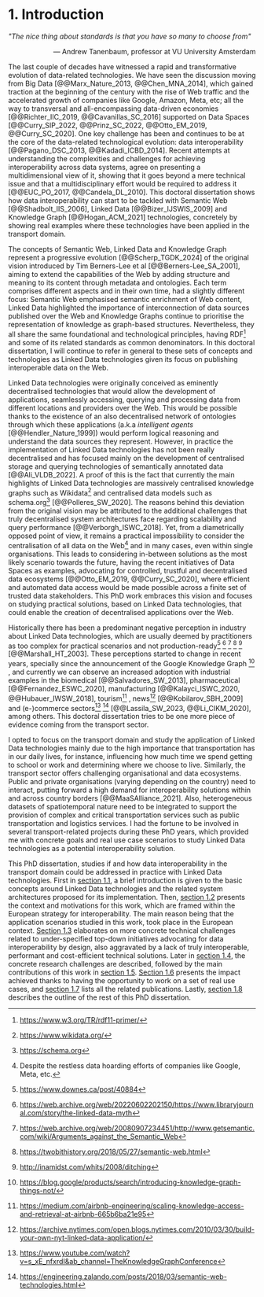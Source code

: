 # 1. Introduction

*"The nice thing about standards is that you have so many to choose from"*
<div style="text-align: right">— Andrew Tanenbaum, professor at VU University Amsterdam</div>

The last couple of decades have witnessed a rapid and transformative evolution of data-related technologies. We have seen the discussion moving from Big Data [@@Marx_Nature_2013, @@Chen_MNA_2014], which gained traction at the beginning of the century with the rise of Web traffic and the accelerated growth of companies like Google, Amazon, Meta, etc; all the way to transversal and all-encompassing data-driven economies [@@Richter_IIC_2019, @@Cavanillas_SC_2016] supported on Data Spaces [@@Curry_SIP_2022, @@Prinz_SC_2022, @@Otto_EM_2019, @@Curry_SC_2020]. One key challenge has been and continues to be at the core of the data-related technological evolution: data interoperability [@@Pagano_DSC_2013, @@Kadadi_ICBD_2014]. Recent attempts at understanding the complexities and challenges for achieving interoperability across data systems, agree on presenting a multidimensional view of it, showing that it goes beyond a mere technical issue and that a multidisciplinary effort would be required to address it [@@EUC_PO_2017, @@Candela_DL_2010]. This doctoral dissertation shows how data interoperability can start to be tackled with Semantic Web [@@Shadbolt_IIS_2006], Linked Data [@@Bizer_IJSWIS_2009] and Knowledge Graph [@@Hogan_ACM_2021] technologies, concretely by showing real examples where these technologies have been applied in the transport domain.

The concepts of Semantic Web, Linked Data and Knowledge Graph represent a progressive evolution [@@Scherp_TGDK_2024] of the original vision introduced by Tim Berners-Lee et al [@@Berners-Lee_SA_2001], aiming to extend the capabilities of the Web by adding structure and meaning to its content through metadata and ontologies. Each term comprises different aspects and in their own time, had a slightly different focus: Semantic Web emphasised semantic enrichment of Web content, Linked Data highlighted the importance of interconnection of data sources published over the Web and Knowledge Graphs continue to prioritise the representation of knowledge as graph-based structures. Nevertheless, they all share the same foundational and technological principles, having RDF[^fn1] and some of its related standards as common denominators. In this doctoral dissertation, I will continue to refer in general to these sets of concepts and technologies as Linked Data technologies given its focus on publishing interoperable data on the Web.

Linked Data technologies were originally conceived as eminently decentralised technologies that would allow the development of applications, seamlessly accessing, querying and processing data from different locations and providers over the Web. This would be possible thanks to the existence of an also decentralised network of ontologies through which these applications (a.k.a *intelligent agents* [@@Hendler_Nature_1999]) would perform logical reasoning and understand the data sources they represent. However, in practice the implementation of Linked Data technologies has not been really decentralised and has focused mainly on the development of centralised storage and querying technologies of semantically annotated data [@@Ali_VLDB_2022]. A proof of this is the fact that currently the main highlights of Linked Data technologies are massively centralised knowledge graphs such as Wikidata[^fn2] and centralised data models such as schema.org[^fn3] [@@Polleres_SW_2020]. The reasons behind this deviation from the original vision may be attributed to the additional challenges that truly decentralised system architectures face regarding scalability and query performance [@@Verborgh_ISWC_2018]. Yet, from a diametrically opposed point of view, it remains a practical impossibility to consider the centralisation of all data on the Web[^fn4] and in many cases, even within single organisations. This leads to considering in-between solutions as the most likely scenario towards the future, having the recent initiatives of Data Spaces as examples, advocating for controlled, trustful and decentralised data ecosystems [@@Otto_EM_2019, @@Curry_SC_2020], where efficient and automated data access would be made possible across a finite set of trusted data stakeholders. This PhD work embraces this vision and focuses on studying practical solutions, based on Linked Data technologies, that could enable the creation of decentralised applications over the Web.

Historically there has been a predominant negative perception in industry about Linked Data technologies, which are usually deemed by practitioners as too complex for practical scenarios and not production-ready[^fn5] [^fn6] [^fn7] [^fn8] [^fn9] [@@Marshall_HT_2003]. These perceptions started to change in recent years, specially since the announcement of the Google Knowledge Graph [^fn10] , and currently we can observe an increased adoption with industrial examples in the biomedical [@@Salvadores_SW_2013], pharmaceutical [@@Fernandez_ESWC_2020], manufacturing [@@Kalayci_ISWC_2020, @@Hubauer_IWSW_2018], tourism[^fn11] , news[^fn12] [@@Kobilarov_SBH_2009] and (e-)commerce sectors[^fn13] [^fn14] [@@Lassila_SW_2023, @@Li_CIKM_2020], among others. This doctoral dissertation tries to be one more piece of evidence coming from the transport sector.

I opted to focus on the transport domain and study the application of Linked Data technologies mainly due to the high importance that transportation has in our daily lives, for instance, influencing how much time we spend getting to school or work and determining where we choose to live. Similarly, the transport sector offers challenging organisational and data ecosystems. Public and private organisations (varying depending on the country) need to interact, putting forward a high demand for interoperability solutions within and across country borders [@@MaaSAlliance_2021]. Also, heterogeneous datasets of spatiotemporal nature need to be integrated to support the provision of complex and critical transportation services such as public transportation and logistics services. I had the fortune to be involved in several transport-related projects during these PhD years, which provided me with concrete goals and real use case scenarios to study Linked Data technologies as a potential interoperability solution.

This PhD dissertation, studies if and how data interoperability in the transport domain could be addressed in practice with Linked Data technologies. First in [section 1.1](ch_1.1_ld-and-sa.md), a brief introduction is given to the basic concepts around Linked Data technologies and the related system architectures proposed for its implementation. Then, [section 1.2](ch_1.2_eu-interop.md) presents the context and motivations for this work, which are framed within the European strategy for interoperability. The main reason being that the application scenarios studied in this work, took place in the European context. [Section 1.3](ch_1.3_web-apis.md) elaborates on more concrete technical challenges related to under-specified top-down initiatives advocating for data interoperability by design, also aggravated by a lack of truly interoperable, performant and cost-efficient technical solutions. Later in [section 1.4](ch_1.4_research-goals.md), the concrete research challenges are described, followed by the main contributions of this work in [section 1.5](ch_1.5_contributions.md). [Section 1.6](ch_1.6_impact.md) presents the impact achieved thanks to having the opportunity to work on a set of real use cases, and [section 1.7](ch_1.7_publications.md) lists all the related publications. Lastly, [section 1.8](ch_1.8_outline.md) describes the outline of the rest of this PhD dissertation.

[^fn1]: <https://www.w3.org/TR/rdf11-primer/>
[^fn2]: <https://www.wikidata.org/>
[^fn3]: <https://schema.org>
[^fn4]: Despite the restless data hoarding efforts of companies like Google, Meta, etc.
[^fn5]: <https://www.downes.ca/post/40884>
[^fn6]: <https://web.archive.org/web/20220602202150/https://www.libraryjournal.com/story/the-linked-data-myth>
[^fn7]: <https://web.archive.org/web/20080907234451/http://www.getsemantic.com/wiki/Arguments_against_the_Semantic_Web>
[^fn8]: <https://twobithistory.org/2018/05/27/semantic-web.html>
[^fn9]: <http://inamidst.com/whits/2008/ditching>
[^fn10]: <https://blog.google/products/search/introducing-knowledge-graph-things-not/>
[^fn11]: <https://medium.com/airbnb-engineering/scaling-knowledge-access-and-retrieval-at-airbnb-665b6ba21e95>
[^fn12]: <https://archive.nytimes.com/open.blogs.nytimes.com/2010/03/30/build-your-own-nyt-linked-data-application/>
[^fn13]: <https://www.youtube.com/watch?v=s_xE_nfxrdI&ab_channel=TheKnowledgeGraphConference>
[^fn14]: <https://engineering.zalando.com/posts/2018/03/semantic-web-technologies.html>
